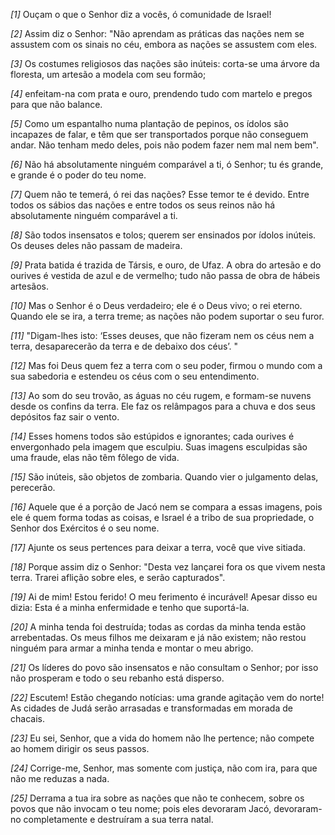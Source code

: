 *[1]* Ouçam o que o Senhor diz a vocês, ó comunidade de Israel!

*[2]* Assim diz o Senhor: "Não aprendam as práticas das nações nem se assustem com os sinais no céu, embora as nações se assustem com eles.

*[3]* Os costumes religiosos das nações são inúteis: corta-se uma árvore da floresta, um artesão a modela com seu formão;

*[4]* enfeitam-na com prata e ouro, prendendo tudo com martelo e pregos para que não balance.

*[5]* Como um espantalho numa plantação de pepinos, os ídolos são incapazes de falar, e têm que ser transportados porque não conseguem andar. Não tenham medo deles, pois não podem fazer nem mal nem bem".

*[6]* Não há absolutamente ninguém comparável a ti, ó Senhor; tu és grande, e grande é o poder do teu nome.

*[7]* Quem não te temerá, ó rei das nações? Esse temor te é devido. Entre todos os sábios das nações e entre todos os seus reinos não há absolutamente ninguém comparável a ti.

*[8]* São todos insensatos e tolos; querem ser ensinados por ídolos inúteis. Os deuses deles não passam de madeira.

*[9]* Prata batida é trazida de Társis, e ouro, de Ufaz. A obra do artesão e do ourives é vestida de azul e de vermelho; tudo não passa de obra de hábeis artesãos.

*[10]* Mas o Senhor é o Deus verdadeiro; ele é o Deus vivo; o rei eterno. Quando ele se ira, a terra treme; as nações não podem suportar o seu furor.

*[11]* "Digam-lhes isto: ‘Esses deuses, que não fizeram nem os céus nem a terra, desaparecerão da terra e de debaixo dos céus’. "

*[12]* Mas foi Deus quem fez a terra com o seu poder, firmou o mundo com a sua sabedoria e estendeu os céus com o seu entendimento.

*[13]* Ao som do seu trovão, as águas no céu rugem, e formam-se nuvens desde os confins da terra. Ele faz os relâmpagos para a chuva e dos seus depósitos faz sair o vento.

*[14]* Esses homens todos são estúpidos e ignorantes; cada ourives é envergonhado pela imagem que esculpiu. Suas imagens esculpidas são uma fraude, elas não têm fôlego de vida.

*[15]* São inúteis, são objetos de zombaria. Quando vier o julgamento delas, perecerão.

*[16]* Aquele que é a porção de Jacó nem se compara a essas imagens, pois ele é quem forma todas as coisas, e Israel é a tribo de sua propriedade, o Senhor dos Exércitos é o seu nome.

*[17]* Ajunte os seus pertences para deixar a terra, você que vive sitiada.

*[18]* Porque assim diz o Senhor: "Desta vez lançarei fora os que vivem nesta terra. Trarei aflição sobre eles, e serão capturados".

*[19]* Ai de mim! Estou ferido! O meu ferimento é incurável! Apesar disso eu dizia: Esta é a minha enfermidade e tenho que suportá-la.

*[20]* A minha tenda foi destruída; todas as cordas da minha tenda estão arrebentadas. Os meus filhos me deixaram e já não existem; não restou ninguém para armar a minha tenda e montar o meu abrigo.

*[21]* Os líderes do povo são insensatos e não consultam o Senhor; por isso não prosperam e todo o seu rebanho está disperso.

*[22]* Escutem! Estão chegando notícias: uma grande agitação vem do norte! As cidades de Judá serão arrasadas e transformadas em morada de chacais.

*[23]* Eu sei, Senhor, que a vida do homem não lhe pertence; não compete ao homem dirigir os seus passos.

*[24]* Corrige-me, Senhor, mas somente com justiça, não com ira, para que não me reduzas a nada.

*[25]* Derrama a tua ira sobre as nações que não te conhecem, sobre os povos que não invocam o teu nome; pois eles devoraram Jacó, devoraram-no completamente e destruíram a sua terra natal.

